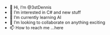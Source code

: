 - 👋 Hi, I’m @3stDennis
- 👀 I’m interested in C# and new stuff
- 🌱 I’m currently learning AI
- 💞️ I’m looking to collaborate on anything exciting
- 📫 How to reach me ...here

<!---
3stDennis/3stDennis is a ✨ special ✨ repository because its `README.md` (this file) appears on your GitHub profile.
You can click the Preview link to take a look at your changes.
--->
